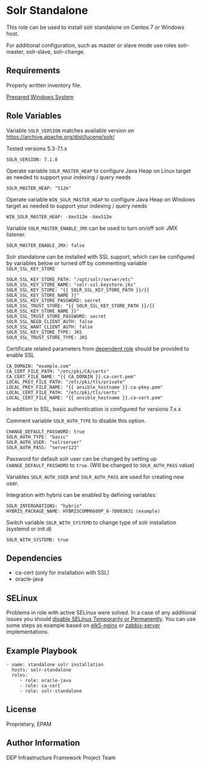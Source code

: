 Solr Standalone
=========

This role can be used to install solr standalone on Centos 7 or Windows host. 

For additional configuration, such as master or slave mode use roles solr-master, solr-slave, solr-change.

## Requirements
Properly written inventory file.

[Prepared Windows System](http://docs.ansible.com/ansible/latest/intro_windows.html#windows-system-prep)

## Role Variables
Variable `SOLR_VERSION` matches available version on https://archive.apache.org/dist/lucene/solr/

Tested versions 5.3-7.1.x
```
SOLR_VERSION: 7.1.0
```
Operate variable `SOLR_MASTER_HEAP` to configure Java Heap on Linux target as needed to support your indexing / query needs
```
SOLR_MASTER_HEAP: "512m"
```
Operate variable `WIN_SOLR_MASTER_HEAP` to configure Java Heap on Windows target as needed to support your indexing / query needs
```
WIN_SOLR_MASTER_HEAP: -Xms512m -Xmx512m
```

Variable `SOLR_MASTER_ENABLE_JMX` can be used to turn on/off solr JMX listener.
```
SOLR_MASTER_ENABLE_JMX: false
```
Solr standalone can be installed with SSL support, which can be configured by variables below or turned off by commenting variable `SOLR_SSL_KEY_STORE`
```
SOLR_SSL_KEY_STORE_PATH: "/opt/solr/server/etc"
SOLR_SSL_KEY_STORE_NAME: "solr-ssl.keystore.jks"
SOLR_SSL_KEY_STORE: "{{ SOLR_SSL_KEY_STORE_PATH }}/{{ SOLR_SSL_KEY_STORE_NAME }}"
SOLR_SSL_KEY_STORE_PASSWORD: secret
SOLR_SSL_TRUST_STORE: "{{ SOLR_SSL_KEY_STORE_PATH }}/{{ SOLR_SSL_KEY_STORE_NAME }}"
SOLR_SSL_TRUST_STORE_PASSWORD: secret
SOLR_SSL_NEED_CLIENT_AUTH: false
SOLR_SSL_WANT_CLIENT_AUTH: false
SOLR_SSL_KEY_STORE_TYPE: JKS
SOLR_SSL_TRUST_STORE_TYPE: JKS
```
Certificate related parameters from [dependent role](https://git.epam.com/dip-roles/ca-cert) should be provided to enable SSL
```
CA_DOMAIN: "example.com"
CA_CERT_FILE_PATH: "/etc/pki/CA/certs"
CA_CERT_FILE_NAME: "{{ CA_DOMAIN }}.ca-cert.pem"
LOCAL_PKEY_FILE_PATH: "/etc/pki/tls/private"
LOCAL_PKEY_FILE_NAME: "{{ ansible_hostname }}.ca-pkey.pem"
LOCAL_CERT_FILE_PATH: "/etc/pki/tls/certs"
LOCAL_CERT_FILE_NAME: "{{ ansible_hostname }}.ca-cert.pem"
```
In addition to SSL, basic authentication is configured for versions 7.x.x

Comment variable `SOLR_AUTH_TYPE` to disable this option. 
```
CHANGE_DEFAULT_PASSWORD: true
SOLR_AUTH_TYPE: "basic"
SOLR_AUTH_USER: "solrserver"
SOLR_AUTH_PASS: "server123"
```
Password for default solr user can be changed by setting up `CHANGE_DEFAULT_PASSWORD` to `true`. (Will be changed to `SOLR_AUTH_PASS` value)

Variables `SOLR_AUTH_USER` and `SOLR_AUTH_PASS` are used for creating new user.

Integration with hybris can be enabled by defining variables:
```
SOLR_INTERGRATIONS: "hybris"
HYBRIS_PACKAGE_NAME: HYBRISCOMM6600P_0-70003031 (example)
```
Switch variable `SOLR_WITH_SYSTEMD` to change type of solr installation (systemd or init.d)
```
SOLR_WITH_SYSTEMD: true
```

## Dependencies
- ca-cert (only for installation with SSL)
- oracle-java 

## SELinux
Problems in role with active SELinux were solved. In a case of any additional issues you should [disable SELinux Temporarily or Permanently](https://www.tecmint.com/disable-selinux-temporarily-permanently-in-centos-rhel-fedora/).
You can use some steps as example based on [elk5-nginx](https://git.epam.com/epm-ldi/elk5-nginx/blob/master/tasks/selinux-elk5-nginx.yml) or [zabbix-server](https://git.epam.com/epm-ldi/zabbix-server/blob/master/tasks/selinux-zabbix-server.yaml) implementations.

## Example Playbook
```
- name: standalone solr installation
  hosts: solr-standalone 
  roles:
     - role: oracle-java
     - role: ca-cert
     - role: solr-standalone
```
## License
Proprietary, EPAM

## Author Information
DEP Infrastructure Framework Project Team
